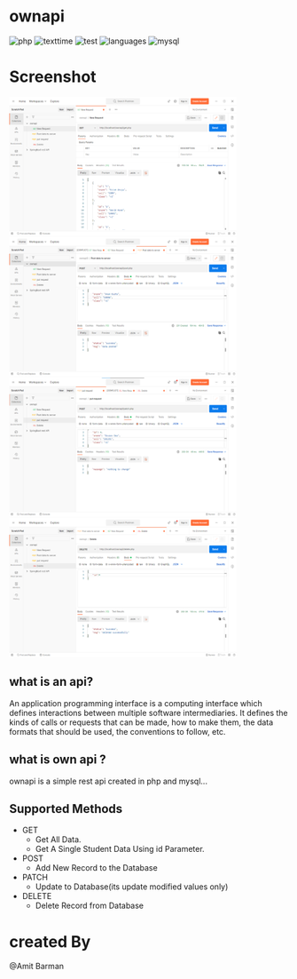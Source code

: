 # ownapi

![php](https://img.shields.io/badge/php-%3E%3D%207.1-brightgreen) ![texttime](https://img.shields.io/badge/test%20execution%20time-2-blue) ![test](https://img.shields.io/badge/Test-passed-red) ![languages](https://img.shields.io/badge/languages-3-blue) ![mysql](https://img.shields.io/badge/mysql-8.0-yellow)

# Screenshot

<p float="left">
	<img src="screenshots\get.png" height="250" width="410" />
	<img src="screenshots\post.png" height="250" width="410" />
	<img src="screenshots\patch.png" height="250" width="410" />
	<img src="screenshots\delete.png" height="250" width="410" />
</p>

## what is an api?

An application programming interface is a computing interface which defines interactions between multiple software intermediaries. It defines the kinds of calls or requests that can be made, how to make them, the data formats that should be used, the conventions to follow, etc.

## what is own api ?

ownapi is a simple rest api created in php and mysql...

## Supported Methods

* GET
	- Get All Data.
	- Get A Single Student Data Using id Parameter.
* POST
	- Add New Record to the Database
* PATCH
	- Update to Database(its update modified values only)
* DELETE
	- Delete Record from Database

# created By

@Amit Barman
